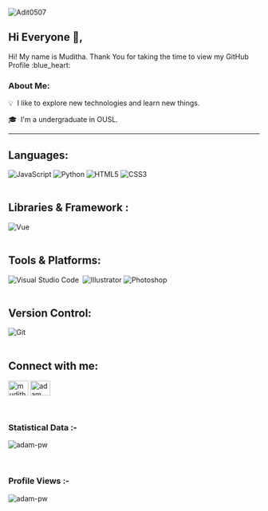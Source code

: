 
<p align="left"> <img src="https://komarev.com/ghpvc/?username=muditha20&label=Profile%20views&color=0e75b6&style=flat" alt="Adit0507" /> </p>

## Hi Everyone 👋, 
<div size='20px'> Hi! My name is Muditha. Thank You for taking the time to view my GitHub Profile :blue_heart: 
</div>

### About Me:
<p>
💡 &nbsp;I like to explore new technologies and learn new things.
  
🎓 &nbsp;I'm a undergraduate in OUSL.
</p>

-------------------
 
## Languages:

![JavaScript](https://img.shields.io/badge/-JavaScript-black?style=for-the-badge&logo=javascript)
![Python](https://img.shields.io/badge/-Python-black?style=for-the-badge&logo=Python)
![HTML5](https://img.shields.io/badge/-HTML5-E34F26?style=for-the-badge&logo=html5&logoColor=white)
![CSS3](https://img.shields.io/badge/-CSS3-1572B6?style=for-the-badge&logo=css3)
</br>
</br>


## Libraries & Framework :
![Vue](https://img.shields.io/badge/Vue.js-35495E?style=for-the-badge&logo=vue.js&logoColor=4FC08D)
</br>
</br>

## Tools & Platforms:
![Visual Studio Code](https://img.shields.io/badge/-Visual%20Studio%20Code-05122A?style=flat&logo=visual-studio-code&logoColor=007ACC)&nbsp;
![Illustrator](https://img.shields.io/badge/-Illustrator-05122A?style=flat&logo=adobe-illustrator)
![Photoshop](https://img.shields.io/badge/-Photoshop-05122A?style=flat&logo=adobe-photoshop)
</br>
</br>


## Version Control: 
 ![Git](https://img.shields.io/badge/Git-F05032?style=for-the-badge&logo=git&logoColor=white)
 </br>
</br>  


## Connect with me:


<p align="left">
  <a href="https://www.linkedin.com/in/muditha-k-wijerathna/" target="blank"><img align="center"
      src="https://raw.githubusercontent.com/rahuldkjain/github-profile-readme-generator/master/src/images/icons/Social/linked-in-alt.svg"
      alt="muditha20" height="30" width="40" /></a>
  <a href="https://medium.com/@immuditha" target="blank">
  <img align="center"
      src="https://raw.githubusercontent.com/rahulbanerjee26/githubAboutMeGenerator/main/icons/medium.svg"
      alt="adam pithen wala" height="30" width="40" /></a>

</p>

<br>

<h3>Statistical Data :-</h3>
<p><img align="center"
    src="https://github-readme-stats.vercel.app/api/top-langs?username=muditha20&show_icons=true&locale=en&bg_color=0d1117&text_color=ffffff&layout=compact"
    alt="adam-pw" 
    bg_color=#808080/></p>

<br>

<p align="right"> <h3>Profile Views :-</h3> <img src="https://komarev.com/ghpvc/?username=muditha20&label=Profile%20views&color=0e75b6&style=flat"
    alt="adam-pw" /> 
  </p>
